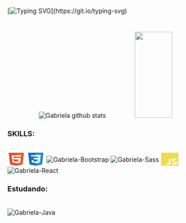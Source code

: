 [![Typing SVG](https://readme-typing-svg.herokuapp.com/?color=c9d1d9&size=35&center=true&vCenter=true&width=1000&lines=Oi,+sou+a+Gabriela!)](https://git.io/typing-svg)

#

<div align="center">  
  <img width="49%" height="195px" src="https://github-readme-stats.vercel.app/api?username=gabrielagqueiroz&show_icons=true&count_private=true&hide_border=true&title_color=B22222&icon_color=B22222&text_color=c9d1d9&bg_color=0d1117" alt="Gabriela github stats" /> 
  <img width="41%" height="195px" src="https://github-readme-stats.vercel.app/api/top-langs/?username=gabrielagqueiroz&layout=compact&hide_border=true&title_color=c9d1d9&text_color=ff91a4&bg_color=0d1117" />
</div>

  
 ### SKILLS:
 
<div style="display: inline_block"><br>
  <img align="center" alt="Gabriela-HTML" height="30" width="40" src="https://raw.githubusercontent.com/devicons/devicon/master/icons/html5/html5-original.svg">
  <img align="center" alt="Gabriela-CSS" height="30" width="40" src="https://raw.githubusercontent.com/devicons/devicon/master/icons/css3/css3-original.svg">
  <img align="center" alt="Gabriela-Bootstrap" height="40" width="45" src="https://cdn.jsdelivr.net/gh/devicons/devicon/icons/bootstrap/bootstrap-original.svg" />  
  <img align="center" alt="Gabriela-Sass" height="40" width="45"src="https://cdn.jsdelivr.net/gh/devicons/devicon/icons/sass/sass-original.svg" />    
  <img align="center" alt="Gabriela-Js" height="30" width="40" src="https://raw.githubusercontent.com/devicons/devicon/master/icons/javascript/javascript-plain.svg">
  <img align="center" alt="Gabriela-React" height="40" width="60" src="https://cdn.jsdelivr.net/gh/devicons/devicon/icons/react/react-original-wordmark.svg" />
</div>



### Estudando:
<div style="display: inline_block"><br>
  <img align="center" alt="Gabriela-Java" height="50" width="60" src="https://cdn.jsdelivr.net/gh/devicons/devicon/icons/java/java-original-wordmark.svg">
</div>
</div>          


